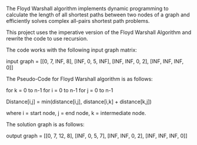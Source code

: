 The Floyd Warshall algorithm implements dynamic programming to calculate the length of all shortest paths between two nodes of a graph 
and efficiently solves complex all-pairs shortest path problems.

This project uses the imperative version of the Floyd Warshall Algorithm and rewrite the code to use recursion. 

The code works with the following input graph matrix:

input graph = [[0, 7, INF, 8],
               [INF, 0, 5, INF],
               [INF, INF, 0, 2],
               [INF, INF, INF, 0]]

The Pseudo-Code for Floyd Warshall algorithm is as follows:

for k = 0 to n-1
for i = 0 to n-1
for j = 0 to n-1

Distance[i,j] = min(distance[i,j], distance[i,k] + distance[k,j])

where i = start node, j = end node, k = intermediate node.

The solution graph is as follows:

output graph = [[0, 7, 12, 8],
                [INF, 0, 5, 7],
                [INF, INF, 0, 2],
                [INF, INF, INF, 0]]
